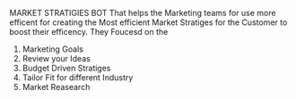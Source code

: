 MARKET STRATIGIES BOT 
That helps the Marketing teams for use more efficent for creating the Most efficient Market Stratiges for the Customer to boost their efficency.
They Foucesd on the 
   1. Marketing Goals
   2. Review your Ideas
   3. Budget Driven Stratiges 
   4. Tailor Fit for different Industry
   5. Market Reasearch
